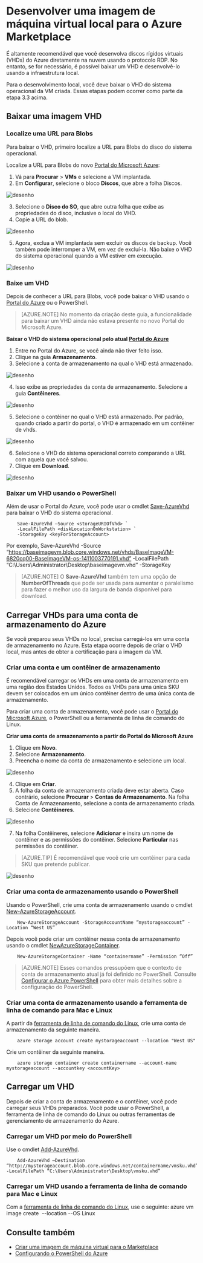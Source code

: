<properties
   pageTitle="Criar uma imagem de máquina virtual local para o Azure Marketplace | Microsoft Azure"
   description="Entenda e execute as etapas para criar uma imagem de VM local e implantar no Azure Marketplace para outras pessoas comprarem."
   services="marketplace-publishing"
   documentationCenter=""
   authors="HannibalSII"
   manager=""
   editor=""/>

<tags
  ms.service="marketplace"
  ms.devlang="na"
  ms.topic="article"
  ms.tgt_pltfrm="Azure"
  ms.workload="na"
  ms.date="02/04/2016"
  ms.author="hascipio; v-divte"/>

# Desenvolver uma imagem de máquina virtual local para o Azure Marketplace
É altamente recomendável que você desenvolva discos rígidos virtuais (VHDs) do Azure diretamente na nuvem usando o protocolo RDP. No entanto, se for necessário, é possível baixar um VHD e desenvolvê-lo usando a infraestrutura local.

Para o desenvolvimento local, você deve baixar o VHD do sistema operacional da VM criada. Essas etapas podem ocorrer como parte da etapa 3.3 acima.

## Baixar uma imagem VHD
### Localize uma URL para Blobs
Para baixar o VHD, primeiro localize a URL para Blobs do disco do sistema operacional.

Localize a URL para Blobs do novo [Portal do Microsoft Azure](https://ms.portal.azure.com):

1.	Vá para **Procurar** > **VMs** e selecione a VM implantada.
2.	Em **Configurar**, selecione o bloco **Discos**, que abre a folha Discos.

  ![desenho](media/marketplace-publishing-vm-image-creation-on-premise/img01.png)

3.	Selecione o **Disco do SO**, que abre outra folha que exibe as propriedades do disco, inclusive o local do VHD.
4.	Copie a URL do blob.

  ![desenho](media/marketplace-publishing-vm-image-creation-on-premise/img02.png)

5.	Agora, exclua a VM implantada sem excluir os discos de backup. Você também pode interromper a VM, em vez de excluí-la. Não baixe o VHD do sistema operacional quando a VM estiver em execução.

  ![desenho](media/marketplace-publishing-vm-image-creation-on-premise/img03.png)

### Baixe um VHD
Depois de conhecer a URL para Blobs, você pode baixar o VHD usando o [Portal do Azure](http://manage.windowsazure.com/) ou o PowerShell.
> [AZURE.NOTE] No momento da criação deste guia, a funcionalidade para baixar um VHD ainda não estava presente no novo Portal do Microsoft Azure.

**Baixar o VHD do sistema operacional pelo atual [Portal do Azure](http://manage.windowsazure.com/)**

1.	Entre no Portal do Azure, se você ainda não tiver feito isso.
2.	Clique na guia **Armazenamento**.
3.	Selecione a conta de armazenamento na qual o VHD está armazenado.

  ![desenho](media/marketplace-publishing-vm-image-creation-on-premise/img04.png)

4.	Isso exibe as propriedades da conta de armazenamento. Selecione a guia **Contêineres**.

  ![desenho](media/marketplace-publishing-vm-image-creation-on-premise/img05.png)

5.	Selecione o contêiner no qual o VHD está armazenado. Por padrão, quando criado a partir do portal, o VHD é armazenado em um contêiner de vhds.

  ![desenho](media/marketplace-publishing-vm-image-creation-on-premise/img06.png)

6.	Selecione o VHD do sistema operacional correto comparando a URL com aquela que você salvou.
7.	Clique em **Download**.

  ![desenho](media/marketplace-publishing-vm-image-creation-on-premise/img07.png)

### Baixar um VHD usando o PowerShell
Além de usar o Portal do Azure, você pode usar o cmdlet [Save-AzureVhd](http://msdn.microsoft.com/library/dn495297.aspx) para baixar o VHD do sistema operacional.

        Save-AzureVhd –Source <storageURIOfVhd> `
        -LocalFilePath <diskLocationOnWorkstation> `
        -StorageKey <keyForStorageAccount>
Por exemplo, Save-AzureVhd -Source “https://baseimagevm.blob.core.windows.net/vhds/BaseImageVM-6820cq00-BaseImageVM-os-1411003770191.vhd” -LocalFilePath “C:\\Users\\Administrator\\Desktop\\baseimagevm.vhd” -StorageKey <String>

> [AZURE.NOTE] O **Save-AzureVhd** também tem uma opção de **NumberOfThreads** que pode ser usada para aumentar o paralelismo para fazer o melhor uso da largura de banda disponível para download.

## Carregar VHDs para uma conta de armazenamento do Azure
Se você preparou seus VHDs no local, precisa carregá-los em uma conta de armazenamento no Azure. Esta etapa ocorre depois de criar o VHD local, mas antes de obter a certificação para a imagem da VM.

### Criar uma conta e um contêiner de armazenamento
É recomendável carregar os VHDs em uma conta de armazenamento em uma região dos Estados Unidos. Todos os VHDs para uma única SKU devem ser colocados em um único contêiner dentro de uma única conta de armazenamento.

Para criar uma conta de armazenamento, você pode usar o [Portal do Microsoft Azure](https://portal.azure.com/), o PowerShell ou a ferramenta de linha de comando do Linux.

**Criar uma conta de armazenamento a partir do Portal do Microsoft Azure**

1.	Clique em **Novo**.
2.	Selecione **Armazenamento**.
3.	Preencha o nome da conta de armazenamento e selecione um local.

  ![desenho](media/marketplace-publishing-vm-image-creation-on-premise/img08.png)

4.	Clique em **Criar**.
5.	A folha da conta de armazenamento criada deve estar aberta. Caso contrário, selecione **Procurar** > **Contas de Armazenamento**. Na folha Conta de Armazenamento, selecione a conta de armazenamento criada.
6.	Selecione **Contêineres**.

  ![desenho](media/marketplace-publishing-vm-image-creation-on-premise/img09.png)

7.	Na folha Contêineres, selecione **Adicionar** e insira um nome de contêiner e as permissões do contêiner. Selecione **Particular** nas permissões do contêiner.

> [AZURE.TIP] É recomendável que você crie um contêiner para cada SKU que pretende publicar.

  ![desenho](media/marketplace-publishing-vm-image-creation-on-premise/img10.png)

### Criar uma conta de armazenamento usando o PowerShell
Usando o PowerShell, crie uma conta de armazenamento usando o cmdlet [New-AzureStorageAccount](http://msdn.microsoft.com/library/dn495115.aspx).

        New-AzureStorageAccount -StorageAccountName “mystorageaccount” -Location “West US”

Depois você pode criar um contêiner nessa conta de armazenamento usando o cmdlet [NewAzureStorageContainer](http://msdn.microsoft.com/library/dn495291.aspx).

        New-AzureStorageContainer -Name “containername” -Permission “Off”

> [AZURE.NOTE] Esses comandos pressupõem que o contexto de conta de armazenamento atual já foi definido no PowerShell. Consulte [Configurar o Azure PowerShell](marketplace-publishing-powershell-setup.md) para obter mais detalhes sobre a configuração do PowerShell.
### Criar uma conta de armazenamento usando a ferramenta de linha de comando para Mac e Linux
A partir da [ferramenta de linha de comando do Linux](../virtual-machines/command-line-tools/), crie uma conta de armazenamento da seguinte maneira.

        azure storage account create mystorageaccount --location "West US"

Crie um contêiner da seguinte maneira.

        azure storage container create containername --account-name mystorageaccount --accountkey <accountKey>

## Carregar um VHD
Depois de criar a conta de armazenamento e o contêiner, você pode carregar seus VHDs preparados. Você pode usar o PowerShell, a ferramenta de linha de comando do Linux ou outras ferramentas de gerenciamento de armazenamento do Azure.

### Carregar um VHD por meio do PowerShell
Use o cmdlet [Add-AzureVhd](http://msdn.microsoft.com/library/dn495173.aspx).

        Add-AzureVhd –Destination “http://mystorageaccount.blob.core.windows.net/containername/vmsku.vhd” -LocalFilePath “C:\Users\Administrator\Desktop\vmsku.vhd”

### Carregar um VHD usando a ferramenta de linha de comando para Mac e Linux
Com a [ferramenta de linha de comando do Linux](../virtual-machines/command-line-tools/), use o seguinte: azure vm image create <image name> --location <Location of the data center> --OS Linux <LocationOfLocalVHD>

## Consulte também
- [Criar uma imagem de máquina virtual para o Marketplace](marketplace-publishing-vm-image-creation.md)
- [Configurando o PowerShell do Azure](marketplace-publishing-powershell-setup.md)

<!---HONumber=AcomDC_0211_2016-->